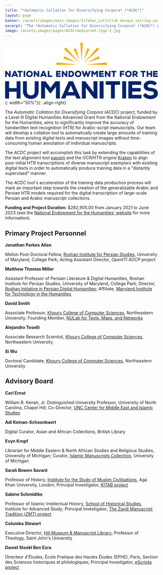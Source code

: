 ```yaml
---
title: "*Automatic Collation for Diversifying Corpora* (*ACDC*)"
layout: page
banner: /assets/images/main-images/Isfahan_Lotfollah_mosque_ceiling_symmetric_narrow_border.png
excerpt: "The *Automatic Collation for Diversifying Corpora* (*ACDC*) project, funded by a Level III Digital Humanities Advanced Grant from the National Endowment for the Humanities, aims to significantly improve the accuracy of handwritten text recognition (HTR) for Arabic-script manuscripts. Our team will develop a collation tool to automatically create large amounts of training data from existing digital texts and manuscript images without time-consuming human annotation of individual manuscripts."
image: /assets/images/pages/ACDC/media/neh-logo-2.jpg
---
```


![](/assets/images/pages/ACDC/media/neh-logo-2.jpg){: width="50%"}{: .align-right}

The *Automatic Collation for Diversifying Corpora* (*ACDC*) project, funded by a Level III Digital Humanities Advanced Grant from the National Endowment for the Humanities, aims to significantly improve the accuracy of handwritten text recognition (HTR) for Arabic-script manuscripts. Our team will develop a collation tool to automatically create large amounts of training data from existing digital texts and manuscript images without time-consuming human annotation of individual manuscripts.



The *ACDC* project will accomplish this task by extending the capabilities of the text alignment tool [passim](https://github.com/dasmiq/passim) and the OCR/HTR engine [Kraken](http://kraken.re/master/index.html) to align poor initial HTR transcriptions of diverse manuscript exemplars with existing digital texts in order to automatically produce training data in a "distantly supervised" manner.



The *ACDC* tool's acceleration of the training data production process will mark an important step towards the creation of the generalizable Arabic and Persian HTR models required for the digital transcription of large-scale Persian and Arabic manuscript collections.



**Funding and Project Duration:** $282,905.00 from January 2021 to June 2023 (see the [National Endowment for the Humanities' website](https://apps.neh.gov/publicquery/AwardDetail.aspx?gn=HAA-277203-21) for more information).


## Primary Project Personnel



**Jonathan Parkes Allen**



Mellon Post-Doctoral Fellow, [Roshan Institute for Persian Studies](https://sllc.umd.edu/fields/persian), University of Maryland, College Park; Acting Assistant Director, *OpenITI AOCP* project



**Matthew Thomas Miller**



Assistant Professor of Persian Literature & Digital Humanities, Roshan Institute for Persian Studies, University of Maryland, College Park; Director, [Roshan Initiative in Persian Digital Humanities](https://sllc.umd.edu/fields/persian/roshan-institute/digital-humanities); Affiliate, [Maryland Institute for Technology in the Humanities](https://mith.umd.edu/)



**David Smith**



Associate Professor, [Khoury College of Computer Sciences](https://www.khoury.northeastern.edu/), Northeastern University; Founding Member, [NULab for Texts, Maps, and Networks](https://cssh.northeastern.edu/nulab/)



**Alejandro Toselli**



Associate Research Scientist, [Khoury College of Computer Sciences](https://www.khoury.northeastern.edu/), Northeastern University



**Si Wu**



Doctoral Candidate, [Khoury College of Computer Sciences](https://www.khoury.northeastern.edu/), Northeastern University


## Advisory Board



**Carl Ernst**



William R. Kenan, Jr. Distinguished University Professor, University of North Carolina, Chapel Hill; Co-Director, [UNC Center for Middle East and Islamic Studies](https://mideast.unc.edu/)



**Adi Keinan-Schoonbaert**



Digital Curator, Asian and African Collections, British Library



**Evyn Kropf**



Librarian for Middle Eastern & North African Studies and Religious Studies, University of Michigan; Curator, [Islamic Manuscripts Collection](https://www.lib.umich.edu/collections/collecting-areas/special-collections-and-archives/islamic-manuscripts), University of Michigan



**Sarah Bowen Savant**



Professor of History, [Institute for the Study of Muslim Civilisations](https://www.aku.edu/ismc/Pages/home.aspx), Aga Khan University, London; Principal Investigator, [KITAB project](https://kitab-project.org/)



**Sabine Schmidtke**



Professor of Islamic Intellectual History, [School of Historical Studies](https://www.ias.edu/hs), Institute for Advanced Study; Principal Investigator, [The Zaydi Manuscript Tradition (*ZMT*) project](https://www.ias.edu/digital-scholarship/zaydi_manuscript_tradition)



**Columba Stewart**



Executive Director, [Hill Museum & Manuscript Library](https://hmml.org/); Professor of Theology, Saint John's University



**Daniel Stoekl Ben Ezra**



Directeur d'Études, École Pratique des Hautes Études (EPHE), Paris, Section des Sciences historiques et philologiques; Principal Investigator, [eScripta project](https://escripta.hypotheses.org/)






